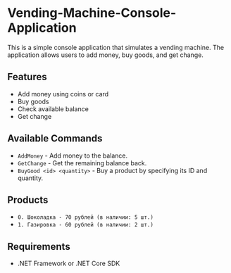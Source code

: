 # Vending-Machine-Console-Application
 
This is a simple console application that simulates a vending machine. The application allows users to add money, buy goods, and get change.

## Features

- Add money using coins or card
- Buy goods
- Check available balance
- Get change

## Available Commands

- `AddMoney` - Add money to the balance.
- `GetChange` - Get the remaining balance back.
- `BuyGood <id> <quantity>` - Buy a product by specifying its ID and quantity.

## Products

- `0. Шоколадка - 70 рублей (в наличии: 5 шт.)`
- `1. Газировка - 60 рублей (в наличии: 2 шт.)`
## Requirements

- .NET Framework or .NET Core SDK
